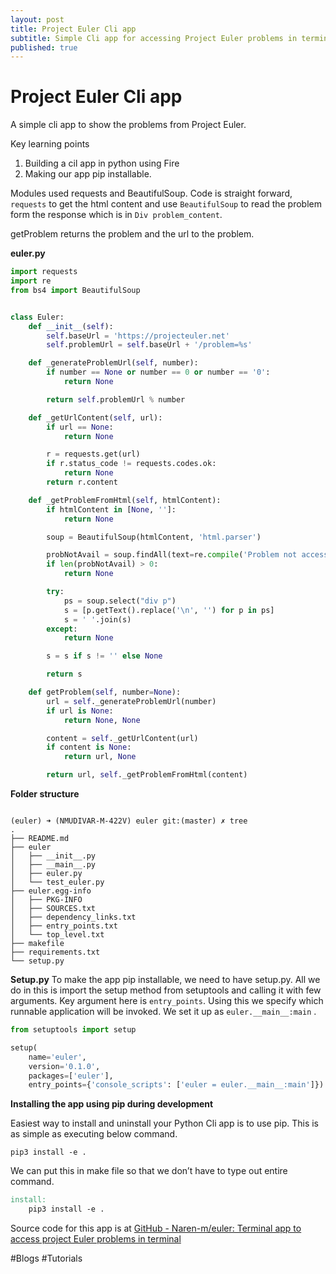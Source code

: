 ```yaml
---
layout: post
title: Project Euler Cli app
subtitle: Simple Cli app for accessing Project Euler problems in terminal
published: true
---
```


# Project Euler Cli app

A simple cli app to show the problems from Project Euler.

Key learning points
1. Building a cil app in python using Fire
2. Making our app pip installable.

Modules used requests and BeautifulSoup.
Code is straight forward, `requests` to get the html content and use `BeautifulSoup` to read the problem form the response which is in `Div problem_content`.

getProblem returns the problem and the url to the problem.

**euler.py**
```python
import requests
import re
from bs4 import BeautifulSoup


class Euler:
    def __init__(self):
        self.baseUrl = 'https://projecteuler.net'
        self.problemUrl = self.baseUrl + '/problem=%s'

    def _generateProblemUrl(self, number):
        if number == None or number == 0 or number == '0':
            return None

        return self.problemUrl % number

    def _getUrlContent(self, url):
        if url == None:
            return None

        r = requests.get(url)
        if r.status_code != requests.codes.ok:
            return None
        return r.content

    def _getProblemFromHtml(self, htmlContent):
        if htmlContent in [None, '']:
            return None

        soup = BeautifulSoup(htmlContent, 'html.parser')

        probNotAvail = soup.findAll(text=re.compile('Problem not accessible'))
        if len(probNotAvail) > 0:
            return None

        try:
            ps = soup.select("div p")
            s = [p.getText().replace('\n', '') for p in ps]
            s = ' '.join(s)
        except:
            return None

        s = s if s != '' else None

        return s

    def getProblem(self, number=None):
        url = self._generateProblemUrl(number)
        if url is None:
            return None, None

        content = self._getUrlContent(url)
        if content is None:
            return url, None

        return url, self._getProblemFromHtml(content)


```

**Folder structure**
```shell

(euler) ➜ (NMUDIVAR-M-422V) euler git:(master) ✗ tree
.
├── README.md
├── euler
│   ├── __init__.py
│   ├── __main__.py
│   ├── euler.py
│   └── test_euler.py
├── euler.egg-info
│   ├── PKG-INFO
│   ├── SOURCES.txt
│   ├── dependency_links.txt
│   ├── entry_points.txt
│   └── top_level.txt
├── makefile
├── requirements.txt
└── setup.py
```

**Setup.py**
To make the app pip installable, we need to have setup.py.  All we do in this is import the setup method from setuptools and calling it with few arguments. Key argument here is `entry_points`. Using this we specify which runnable application will be invoked. We set it up as `euler.__main__:main` . 

```python
from setuptools import setup

setup(
    name='euler',
    version='0.1.0',
    packages=['euler'],
    entry_points={'console_scripts': ['euler = euler.__main__:main']})

```

**Installing the app using pip during development**

Easiest way to install and uninstall your Python Cli app is to use pip. This is as simple as executing below command. 
```shell
pip3 install -e .
```

We can put this in make file so that we don’t have to type out entire command.
```makefile
install:
	pip3 install -e .
```

Source code for this app is at [GitHub - Naren-m/euler: Terminal app to access project Euler problems in terminal](https://github.com/naren-m/euler)

#Blogs
#Tutorials